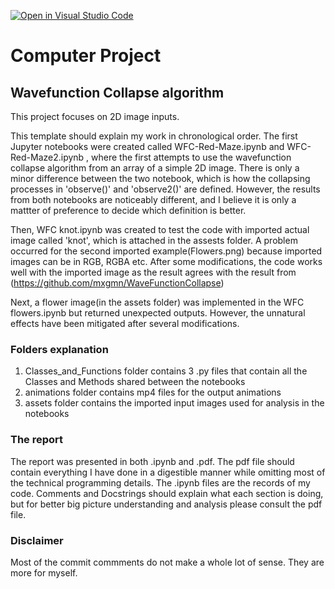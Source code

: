 [![Open in Visual Studio Code](https://classroom.github.com/assets/open-in-vscode-c66648af7eb3fe8bc4f294546bfd86ef473780cde1dea487d3c4ff354943c9ae.svg)](https://classroom.github.com/online_ide?assignment_repo_id=10571848&assignment_repo_type=AssignmentRepo)

# Computer Project

## Wavefunction Collapse algorithm

This project focuses on 2D image inputs.

This template should explain my work in chronological order.
The first Jupyter notebooks were created called WFC-Red-Maze.ipynb and WFC-Red-Maze2.ipynb
, where the first attempts to use the wavefunction collapse algorithm from an array of a simple 2D image. There is only a minor difference between the two notebook, which is how the collapsing processes in 'observe()' and 'observe2()' are defined. However, the results from both notebooks are noticeably different, and I believe it is only a mattter of preference to decide which definition is better.

Then, WFC knot.ipynb was created to test the code with imported actual image called 'knot', which is attached in the assests folder. A problem occurred for the second imported example(Flowers.png) because imported images can be in RGB, RGBA etc. After some modifications, the code works well with the imported image as the result agrees with the result from (https://github.com/mxgmn/WaveFunctionCollapse)

Next, a flower image(in the assets folder) was implemented in the WFC flowers.ipynb but returned unexpected outputs. However, the unnatural effects have been mitigated after several modifications.

### Folders explanation

1. Classes_and_Functions folder contains 3 .py files that contain all the Classes and Methods shared between the notebooks
2. animations folder contains mp4 files for the output animations
3. assets folder contains the imported input images used for analysis in the notebooks

### The report

The report was presented in both .ipynb and .pdf. The pdf file should contain everything I have done in a digestible manner while omitting most of the technical programming details.
The .ipynb files are the records of my code. Comments and Docstrings should explain what each section is doing, but for better big picture understanding and analysis please consult the pdf file.

### Disclaimer

Most of the commit commments do not make a whole lot of sense. They are more for myself.
